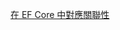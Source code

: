 
[在 EF Core 中對應關聯性](https://learn.microsoft.com/zh-tw/ef/core/modeling/relationships#mapping-relationships-in-ef-core)